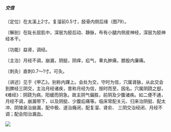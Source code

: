 ##### 交信

〔定位〕在太溪上2寸。复溜前0.5寸，胫骨内侧后缘（图79）。

〔解剖〕在趾长屈肌中，深层为胫后动、静脉，布有小腿内侧皮神经，深层为胫神经本干。

〔功能〕益肾，调经。

〔主治〕月经不调，崩漏，阴挺，阴痒，疝气，睾丸肿痛，膝股内廉痛。

〔刺灸〕直刺0.7〜1寸。可灸。

〔讲述〕见于《甲乙》。别称内踝上。会处为交，守时为信，穴属肾脉，从此交会到脾经三阴交，主治月经诸疾，昔称月经为信，按时而至，因名。穴属阴跷之郄，《难经》：阴跷为病，阳缓而阴急。故主阴气偏胜，前阴及少腹诸疾。如二便不通，月经不调，崩漏带下，以及阴挺、少腹疝痛等。临床常配关元、归来治阴挺、配太冲、阴陵泉治崩漏，配中极、道治癃闭，配复溜、肾俞、 三阴交治经闭、月经不调；配会阳治漏血。

![](./img/图79.jpg)
